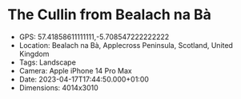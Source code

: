 # The Cullin from Bealach na Bà

- GPS: 57.41858611111111,-5.708547222222222
- Location: Bealach na Bà, Applecross Peninsula, Scotland, United Kingdom
- Tags: Landscape
- Camera: Apple iPhone 14 Pro Max
- Date: 2023-04-17T17:44:50.000+01:00
- Dimensions: 4014x3010
